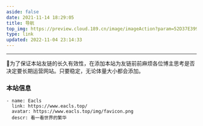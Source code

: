 ```yaml
---
aside: false
date: 2021-11-14 18:29:05
title: 导航
top_img: https://preview.cloud.189.cn/image/imageAction?param=52D37E399C2494C4A756C34F68685DB604102381C5CB9F3E796AB2D72F8F0504361397D45BBBCE0CF67B514DD3C336566F6F0E8A31E4D9C2C10CC59B720D692D65E1C53AF6B4EB3A58272378486B02999E4DBD857FBA06934EA62B5E4156BB4F4124A0317E46AC6C6033B7AAD89BDBF0
type: link
updated: 2022-11-04 23:14:33
---
```

---

🎀为了保证本站友链的长久有效性，在添加本站为友链前前麻烦各位博主思考是否决定要长期运营网站。只要稳定，无论体量大小都会添加。

### 本站信息

```
- name: Eacls
  link: https://www.eacls.top/
  avatar: https://www.eacls.top/img/favicon.png
  descr: 看一看世界的繁华
```

